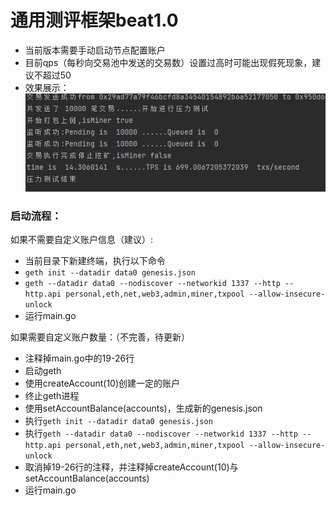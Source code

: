 # 通用测评框架beat1.0
+ 当前版本需要手动启动节点配置账户
+ 目前qps（每秒向交易池中发送的交易数）设置过高时可能出现假死现象，建议不超过50
+ 效果展示：
![img_2.png](img_2.png)
### 启动流程：
如果不需要自定义账户信息（建议）:
- 当前目录下新建终端，执行以下命令
- `geth init --datadir data0 genesis.json   `
- `geth --datadir data0 --nodiscover --networkid 1337 --http --http.api personal,eth,net,web3,admin,miner,txpool --allow-insecure-unlock  `
- 运行main.go


如果需要自定义账户数量：（不完善，待更新）

- 注释掉main.go中的19-26行
- 启动geth
- 使用createAccount(10)创建一定的账户
- 终止geth进程
- 使用setAccountBalance(accounts)，生成新的genesis.json
- 执行`geth init --datadir data0 genesis.json   `
- 执行`geth --datadir data0 --nodiscover --networkid 1337 --http --http.api personal,eth,net,web3,admin,miner,txpool --allow-insecure-unlock  `
- 取消掉19-26行的注释，并注释掉createAccount(10)与setAccountBalance(accounts)
- 运行main.go
